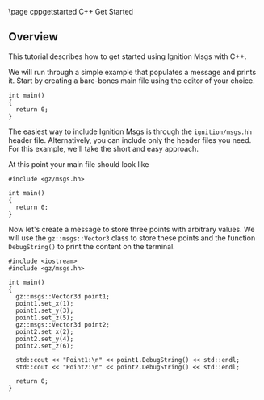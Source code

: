 \page cppgetstarted C++ Get Started

## Overview

This tutorial describes how to get started using Ignition Msgs with C++.

We will run through a simple example that populates a message and prints it.
Start by creating a bare-bones main file using the editor of your choice.

```{.cpp}
int main()
{
  return 0;
}
```

The easiest way to include Ignition Msgs is through the `ignition/msgs.hh`
header file. Alternatively, you can include only the header files you need.
For this example, we'll take the short and easy approach.

At this point your main file should look like

```{.cpp}
#include <gz/msgs.hh>

int main()
{
  return 0;
}
```

Now let's create a message to store three points with arbitrary values.
We will use the `gz::msgs::Vector3` class to store these points and the
function `DebugString()` to print the content on the terminal.


```{.cpp}
#include <iostream>
#include <gz/msgs.hh>

int main()
{
  gz::msgs::Vector3d point1;
  point1.set_x(1);
  point1.set_y(3);
  point1.set_z(5);
  gz::msgs::Vector3d point2;
  point2.set_x(2);
  point2.set_y(4);
  point2.set_z(6);

  std::cout << "Point1:\n" << point1.DebugString() << std::endl;
  std::cout << "Point2:\n" << point2.DebugString() << std::endl;

  return 0;
}
```
